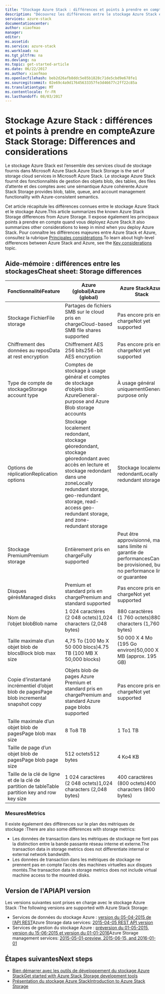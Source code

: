 ```yaml
---
title: "Stockage Azure Stack : différences et points à prendre en compte"
description: "Découvrez les différences entre le stockage Azure Stack et le stockage Azure, ainsi que les points à prendre en compte quand vous déployez Azure Stack."
services: azure-stack
documentationcenter: 
author: xiaofmao
manager: 
editor: 
ms.assetid: 
ms.service: azure-stack
ms.workload: na
ms.tgt_pltfrm: na
ms.devlang: na
ms.topic: get-started-article
ms.date: 06/22/2017
ms.author: xiaofmao
ms.openlocfilehash: beb2d26afb8ddc5e85b1828c71de5cbd9e678fe1
ms.sourcegitcommit: 02e69c4a9d17645633357fe3d46677c2ff22c85a
ms.translationtype: MT
ms.contentlocale: fr-FR
ms.lasthandoff: 08/03/2017
---
```

# <a name="azure-stack-storage-differences-and-considerations"></a><span data-ttu-id="c4d02-103">Stockage Azure Stack : différences et points à prendre en compte</span><span class="sxs-lookup"><span data-stu-id="c4d02-103">Azure Stack Storage: Differences and considerations</span></span>
<span data-ttu-id="c4d02-104">Le stockage Azure Stack est l’ensemble des services cloud de stockage fournis dans Microsoft Azure Stack.</span><span class="sxs-lookup"><span data-stu-id="c4d02-104">Azure Stack Storage is the set of storage cloud services in Microsoft Azure Stack.</span></span> <span data-ttu-id="c4d02-105">Le stockage Azure Stack fournit des fonctionnalités de gestion des objets blob, des tables, des files d’attente et des comptes avec une sémantique Azure cohérente.</span><span class="sxs-lookup"><span data-stu-id="c4d02-105">Azure Stack Storage provides blob, table, queue, and account management functionality with Azure-consistent semantics.</span></span>

<span data-ttu-id="c4d02-106">Cet article récapitule les différences connues entre le stockage Azure Stack et le stockage Azure.</span><span class="sxs-lookup"><span data-stu-id="c4d02-106">This article summarizes the known Azure Stack Storage differences from Azure Storage.</span></span> <span data-ttu-id="c4d02-107">Il expose également les principaux points à prendre en compte quand vous déployez Azure Stack.</span><span class="sxs-lookup"><span data-stu-id="c4d02-107">It also summarizes other considerations to keep in mind when you deploy Azure Stack.</span></span> <span data-ttu-id="c4d02-108">Pour connaître les différences majeures entre Azure Stack et Azure, consultez la rubrique [Principales considérations](azure-stack-considerations.md).</span><span class="sxs-lookup"><span data-stu-id="c4d02-108">To learn about high-level differences between Azure Stack and Azure, see the [Key considerations](azure-stack-considerations.md) topic.</span></span>

## <a name="cheat-sheet-storage-differences"></a><span data-ttu-id="c4d02-109">Aide-mémoire : différences entre les stockages</span><span class="sxs-lookup"><span data-stu-id="c4d02-109">Cheat sheet: Storage differences</span></span>

| <span data-ttu-id="c4d02-110">Fonctionnalité</span><span class="sxs-lookup"><span data-stu-id="c4d02-110">Feature</span></span> | <span data-ttu-id="c4d02-111">Azure (global)</span><span class="sxs-lookup"><span data-stu-id="c4d02-111">Azure (global)</span></span> | <span data-ttu-id="c4d02-112">Azure Stack</span><span class="sxs-lookup"><span data-stu-id="c4d02-112">Azure Stack</span></span> |
| --- | --- | --- |
|<span data-ttu-id="c4d02-113">Stockage Fichier</span><span class="sxs-lookup"><span data-stu-id="c4d02-113">File storage</span></span>|<span data-ttu-id="c4d02-114">Partages de fichiers SMB sur le cloud pris en charge</span><span class="sxs-lookup"><span data-stu-id="c4d02-114">Cloud-based SMB file shares supported</span></span>|<span data-ttu-id="c4d02-115">Pas encore pris en charge</span><span class="sxs-lookup"><span data-stu-id="c4d02-115">Not yet supported</span></span>
|<span data-ttu-id="c4d02-116">Chiffrement des données au repos</span><span class="sxs-lookup"><span data-stu-id="c4d02-116">Data at rest encryption</span></span>|<span data-ttu-id="c4d02-117">Chiffrement AES 256 bits</span><span class="sxs-lookup"><span data-stu-id="c4d02-117">256-bit AES encryption</span></span>|<span data-ttu-id="c4d02-118">Pas encore pris en charge</span><span class="sxs-lookup"><span data-stu-id="c4d02-118">Not yet supported</span></span>
|<span data-ttu-id="c4d02-119">Type de compte de stockage</span><span class="sxs-lookup"><span data-stu-id="c4d02-119">Storage account type</span></span>|<span data-ttu-id="c4d02-120">Comptes de stockage à usage général et comptes de stockage d’objets blob Azure</span><span class="sxs-lookup"><span data-stu-id="c4d02-120">General-purpose and Azure Blob storage accounts</span></span>|<span data-ttu-id="c4d02-121">À usage général uniquement</span><span class="sxs-lookup"><span data-stu-id="c4d02-121">General-purpose only</span></span>
|<span data-ttu-id="c4d02-122">Options de réplication</span><span class="sxs-lookup"><span data-stu-id="c4d02-122">Replication options</span></span>|<span data-ttu-id="c4d02-123">Stockage localement redondant, stockage géoredondant, stockage géoredondant avec accès en lecture et stockage redondant dans une zone</span><span class="sxs-lookup"><span data-stu-id="c4d02-123">Locally redundant storage, geo-redundant storage, read-access geo-redundant storage, and zone-redundant storage</span></span>|<span data-ttu-id="c4d02-124">Stockage localement redondant</span><span class="sxs-lookup"><span data-stu-id="c4d02-124">Locally redundant storage</span></span>
|<span data-ttu-id="c4d02-125">Stockage Premium</span><span class="sxs-lookup"><span data-stu-id="c4d02-125">Premium storage</span></span>|<span data-ttu-id="c4d02-126">Entièrement pris en charge</span><span class="sxs-lookup"><span data-stu-id="c4d02-126">Fully supported</span></span>|<span data-ttu-id="c4d02-127">Peut être approvisionné, mais sans limite ni garantie de performances</span><span class="sxs-lookup"><span data-stu-id="c4d02-127">Can be provisioned, but no performance limit or guarantee</span></span>
|<span data-ttu-id="c4d02-128">Disques gérés</span><span class="sxs-lookup"><span data-stu-id="c4d02-128">Managed disks</span></span>|<span data-ttu-id="c4d02-129">Premium et standard pris en charge</span><span class="sxs-lookup"><span data-stu-id="c4d02-129">Premium and standard supported</span></span>|<span data-ttu-id="c4d02-130">Pas encore pris en charge</span><span class="sxs-lookup"><span data-stu-id="c4d02-130">Not yet supported</span></span>
|<span data-ttu-id="c4d02-131">Nom de l’objet blob</span><span class="sxs-lookup"><span data-stu-id="c4d02-131">Blob name</span></span>|<span data-ttu-id="c4d02-132">1 024 caractères (2 048 octets)</span><span class="sxs-lookup"><span data-stu-id="c4d02-132">1,024 characters (2,048 bytes)</span></span>|<span data-ttu-id="c4d02-133">880 caractères (1 760 octets)</span><span class="sxs-lookup"><span data-stu-id="c4d02-133">880 characters (1,760 bytes)</span></span>
|<span data-ttu-id="c4d02-134">Taille maximale d’un objet blob de blocs</span><span class="sxs-lookup"><span data-stu-id="c4d02-134">Block blob max size</span></span>|<span data-ttu-id="c4d02-135">4,75 To (100 Mo X 50 000 blocs)</span><span class="sxs-lookup"><span data-stu-id="c4d02-135">4.75 TB (100 MB X 50,000 blocks)</span></span>|<span data-ttu-id="c4d02-136">50 000 X 4 Mo (195 Go environ)</span><span class="sxs-lookup"><span data-stu-id="c4d02-136">50,000 X 4 MB (approx. 195 GB)</span></span>
|<span data-ttu-id="c4d02-137">Copie d’instantané incrémentiel d’objet blob de pages</span><span class="sxs-lookup"><span data-stu-id="c4d02-137">Page blob incremental snapshot copy</span></span>|<span data-ttu-id="c4d02-138">Objets blob de pages Azure Premium et standard pris en charge</span><span class="sxs-lookup"><span data-stu-id="c4d02-138">Premium and standard Azure page blobs supported</span></span>|<span data-ttu-id="c4d02-139">Pas encore pris en charge</span><span class="sxs-lookup"><span data-stu-id="c4d02-139">Not yet supported</span></span>
|<span data-ttu-id="c4d02-140">Taille maximale d’un objet blob de pages</span><span class="sxs-lookup"><span data-stu-id="c4d02-140">Page blob max size</span></span>|<span data-ttu-id="c4d02-141">8 To</span><span class="sxs-lookup"><span data-stu-id="c4d02-141">8 TB</span></span>|<span data-ttu-id="c4d02-142">1 To</span><span class="sxs-lookup"><span data-stu-id="c4d02-142">1 TB</span></span>
|<span data-ttu-id="c4d02-143">Taille de page d’un objet blob de pages</span><span class="sxs-lookup"><span data-stu-id="c4d02-143">Page blob page size</span></span>|<span data-ttu-id="c4d02-144">512 octets</span><span class="sxs-lookup"><span data-stu-id="c4d02-144">512 bytes</span></span>|<span data-ttu-id="c4d02-145">4 Ko</span><span class="sxs-lookup"><span data-stu-id="c4d02-145">4 KB</span></span>
|<span data-ttu-id="c4d02-146">Taille de la clé de ligne et de la clé de partition de table</span><span class="sxs-lookup"><span data-stu-id="c4d02-146">Table partition key and row key size</span></span>|<span data-ttu-id="c4d02-147">1 024 caractères (2 048 octets)</span><span class="sxs-lookup"><span data-stu-id="c4d02-147">1,024 characters (2,048 bytes)</span></span>|<span data-ttu-id="c4d02-148">400 caractères (800 octets)</span><span class="sxs-lookup"><span data-stu-id="c4d02-148">400 characters (800 bytes)</span></span>

### <a name="metrics"></a><span data-ttu-id="c4d02-149">Mesures</span><span class="sxs-lookup"><span data-stu-id="c4d02-149">Metrics</span></span>
<span data-ttu-id="c4d02-150">Il existe également des différences sur le plan des métriques de stockage :</span><span class="sxs-lookup"><span data-stu-id="c4d02-150">There are also some differences with storage metrics:</span></span>
* <span data-ttu-id="c4d02-151">Les données de transaction dans les métriques de stockage ne font pas la distinction entre la bande passante réseau interne et externe.</span><span class="sxs-lookup"><span data-stu-id="c4d02-151">The transaction data in storage metrics does not differentiate internal or external network bandwidth.</span></span>
* <span data-ttu-id="c4d02-152">Les données de transaction dans les métriques de stockage ne prennent pas en compte l’accès des machines virtuelles aux disques montés.</span><span class="sxs-lookup"><span data-stu-id="c4d02-152">The transaction data in storage metrics does not include virtual machine access to the mounted disks.</span></span>

## <a name="api-version"></a><span data-ttu-id="c4d02-153">Version de l'API</span><span class="sxs-lookup"><span data-stu-id="c4d02-153">API version</span></span>
<span data-ttu-id="c4d02-154">Les versions suivantes sont prises en charge avec le stockage Azure Stack :</span><span class="sxs-lookup"><span data-stu-id="c4d02-154">The following versions are supported with Azure Stack Storage:</span></span>

* <span data-ttu-id="c4d02-155">Services de données du stockage Azure : [version du 05-04-2015 de l’API REST](https://docs.microsoft.com/en-us/rest/api/storageservices/Version-2015-04-05?redirectedfrom=MSDN)</span><span class="sxs-lookup"><span data-stu-id="c4d02-155">Azure Storage data services: [2015-04-05 REST API version](https://docs.microsoft.com/en-us/rest/api/storageservices/Version-2015-04-05?redirectedfrom=MSDN)</span></span>
* <span data-ttu-id="c4d02-156">Services de gestion du stockage Azure : [préversion du 01-05-2015, version du 15-06-2015 et version du 01-01-2016](https://docs.microsoft.com/en-us/rest/api/storagerp/?redirectedfrom=MSDN)</span><span class="sxs-lookup"><span data-stu-id="c4d02-156">Azure Storage management services: [2015-05-01-preview, 2015-06-15, and 2016-01-01](https://docs.microsoft.com/en-us/rest/api/storagerp/?redirectedfrom=MSDN)</span></span> 

## <a name="next-steps"></a><span data-ttu-id="c4d02-157">Étapes suivantes</span><span class="sxs-lookup"><span data-stu-id="c4d02-157">Next steps</span></span>

* [<span data-ttu-id="c4d02-158">Bien démarrer avec les outils de développement du stockage Azure Stack</span><span class="sxs-lookup"><span data-stu-id="c4d02-158">Get started with Azure Stack Storage development tools</span></span>](azure-stack-storage-dev.md)
* [<span data-ttu-id="c4d02-159">Présentation du stockage Azure Stack</span><span class="sxs-lookup"><span data-stu-id="c4d02-159">Introduction to Azure Stack Storage</span></span>](azure-stack-storage-overview.md)

